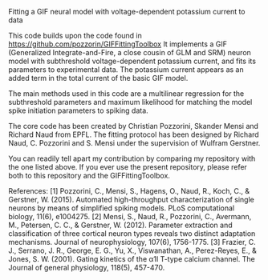 Fitting a GIF neural model with voltage-dependent potassium current to data

This code builds upon the code found in https://github.com/pozzorin/GIFFittingToolbox  It implements a GIF (Generalized Integrate-and-Fire, a close cousin of GLM and SRM) neuron model with subthreshold voltage-dependent potassium current, and fits its parameters to experimental data. The potassium current appears as an added term in the total current of the basic GIF model.

The main methods used in this code are a multilinear regression for the subthreshold parameters and maximum likelihood for matching the model spike initiation parameters to spiking data.

The core code has been created by Christian Pozzorini, Skander Mensi and Richard Naud from EPFL. The fitting protocol has been designed by Richard Naud, C. Pozzorini and S. Mensi under the supervision of Wulfram Gerstner.

You can readily tell apart my contribution by comparing my repository with the one listed above. If you ever use the present repository, please refer both to this repository and the GIFFittingToolbox.

References: [1] Pozzorini, C., Mensi, S., Hagens, O., Naud, R., Koch, C., & Gerstner, W. (2015). Automated high-throughput characterization of single neurons by means of simplified spiking models. PLoS computational biology, 11(6), e1004275. [2] Mensi, S., Naud, R., Pozzorini, C., Avermann, M., Petersen, C. C., & Gerstner, W. (2012). Parameter extraction and classification of three cortical neuron types reveals two distinct adaptation mechanisms. Journal of neurophysiology, 107(6), 1756-1775. [3] Frazier, C. J., Serrano, J. R., George, E. G., Yu, X., Viswanathan, A., Perez-Reyes, E., & Jones, S. W. (2001). Gating kinetics of the α1I T-type calcium channel. The Journal of general physiology, 118(5), 457-470.
